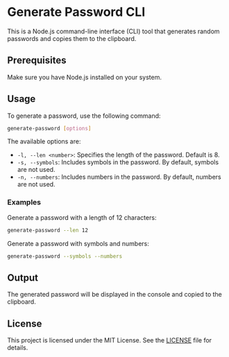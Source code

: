 # Generate Password CLI

This is a Node.js command-line interface (CLI) tool that generates random passwords and copies them to the clipboard.

## Prerequisites

Make sure you have Node.js installed on your system.

## Usage

To generate a password, use the following command:

```bash
generate-password [options]
```

The available options are:

- `-l, --len <number>`: Specifies the length of the password. Default is 8.
- `-s, --symbols`: Includes symbols in the password. By default, symbols are not used.
- `-n, --numbers`: Includes numbers in the password. By default, numbers are not used.

### Examples

Generate a password with a length of 12 characters:

```bash
generate-password --len 12
```

Generate a password with symbols and numbers:

```bash
generate-password --symbols --numbers
```

## Output

The generated password will be displayed in the console and copied to the clipboard.

## License

This project is licensed under the MIT License. See the [LICENSE](LICENSE) file for details.